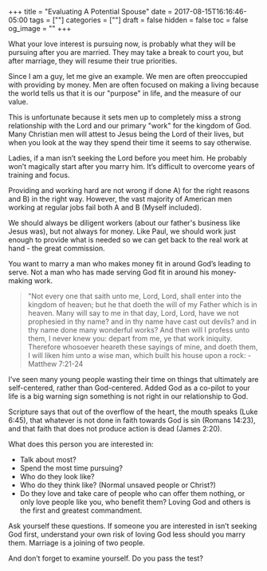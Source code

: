 +++
title = "Evaluating A Potential Spouse"
date = 2017-08-15T16:16:46-05:00
tags = [""]
categories = [""]
draft = false
hidden = false
toc = false
og_image = ""
+++

What your love interest is pursuing now, is probably what they will be pursuing after you are married. They may take a break to court you, but after marriage, they will resume their true priorities.

<!--more-->

Since I am a guy, let me give an example. We men are often preoccupied with providing by money. Men are often focused on making a living because the world tells us that it is our "purpose" in life, and the measure of our value.

This is unfortunate because it sets men up to completely miss a strong relationship with the Lord and our primary "work" for the kingdom of God. Many Christian men will attest to Jesus being the Lord of their lives, but when you look at the way they spend their time it seems to say otherwise.

Ladies, if a man isn’t seeking the Lord before you meet him. He probably won’t magically start after you marry him. It’s difficult to overcome years of training and focus.

Providing and working hard are not wrong if done A) for the right reasons and B) in the right way. However, the vast majority of American men working at regular jobs fail both A and B (Myself included).

We should always be diligent workers (about our father's business like Jesus was), but not always for money. Like Paul, we should work just enough to provide what is needed so we can get back to the real work at hand - the great commission.

You want to marry a man who makes money fit in around God’s leading to serve. Not a man who has made serving God fit in around his money-making work.

>"Not every one that saith unto me, Lord, Lord, shall enter into the kingdom of heaven; but he that doeth the will of my Father which is in heaven. Many will say to me in that day, Lord, Lord, have we not prophesied in thy name? and in thy name have cast out devils? and in thy name done many wonderful works? And then will I profess unto them, I never knew you: depart from me, ye that work iniquity. Therefore whosoever heareth these sayings of mine, and doeth them, I will liken him unto a wise man, which built his house upon a rock: - Matthew 7:21-24

I’ve seen many young people wasting their time on things that ultimately are self-centered, rather than God-centered. Added God as a co-pilot to your life is a big warning sign something is not right in our relationship to God.

Scripture says that out of the overflow of the heart, the mouth speaks (Luke 6:45), that whatever is not done in faith towards God is sin (Romans 14:23), and that faith that does not produce action is dead (James 2:20).

What does this person you are interested in:

- Talk about most?
- Spend the most time pursuing?
- Who do they look like?
- Who do they think like? (Normal unsaved people or Christ?)
- Do they love and take care of people who can offer them nothing, or only love people like you, who benefit them? Loving God and others is the first and greatest commandment.

Ask yourself these questions. If someone you are interested in isn’t seeking God first, understand your own risk of loving God less should you marry them. Marriage is a joining of two people.

And don’t forget to examine yourself. Do you pass the test?
